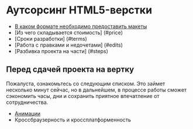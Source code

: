 # Аутсорсинг HTML5-верстки

- [В каком формате необходимо предоставить макеты](#formats)
- [Из чего складывается стоимость] (#price)
- [Сроки разработки] (#terms)
- [Работа с правками и недочетами] (#edits)
- [Разбивка проекта на части] (#steps)


## Перед сдачей проекта на вертку

Пожалуста, ознакомьтесь со следующим списком. Это займет несколько минут сейчас, но в дальнейшем, в процессе работы сможет сэкономить часы, дни и сохранить приятное впечатление от сотрудничества.


- [Анимации](animation.md)
- Кроссбраузерность и кроссплатформенность


